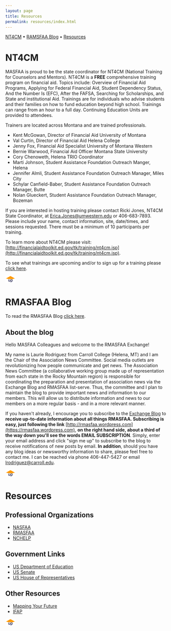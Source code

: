 ```yaml
---
layout: page
title: Resources
permalink: resources/index.html
---
```

[NT4CM](#nt4cma) • [RAMSFAA Blog](#blog) • [Resources](#resourcesa)

<a id="nt4cma"></a>

# NT4CM

MASFAA is proud to be the state coordinator for NT4CM (National Training for Counselors and Mentors). NT4CM is a **FREE** comprehensive training program on financial aid. Topics include: Overview of Financial Aid Programs, Applying for Federal Financial Aid, Student Dependency Status, And the Number Is (EFC), After the FAFSA, Searching for Scholarships, and State and institutional Aid. Trainings are for individuals who advise students and their families on how to fund education beyond high school. Trainings can range from an hour to a full day. Continuing Education Units are provided to attendees.

Trainers are located across Montana and are trained professionals.

*   Kent McGowan, Director of Financial Aid University of Montana
*   Val Curtin, Director of Financial Aid Helena College
*   Jenny Fox, Financial Aid Specialist University of Montana Western
*   Bernie Warwood, Financial Aid Officer Montana State University
*   Cory Chenoweth, Helena TRIO Coordinator
*   Marti Johnson, Student Assistance Foundation Outreach Manger, Helena
*   Jennifer Almli, Student Assistance Foundation Outreach Manager, Miles City
*   Schylar Canfield-Baber, Student Assistance Foundation Outreach Manager, Butte
*   Nolan Glueckert, Student Assistance Foundation Outreach Manager, Bozeman

If you are interested in hosting training please contact Ricki Jones, NT4CM State Coordinator, at [Erica.Jones@umwestern.edu](mailto:Erica.Jones@umwestern.edu) or 406-683-7893\. Please include your name, contact information, site, date/times, and sessions requested. There must be a minimum of 10 participants per training.

To learn more about NT4CM please visit: [http://financialaidtoolkit.ed.gov/tk/training/nt4cm.jsp](http://financialaidtoolkit.ed.gov/tk/training/nt4cm.jsp).

To see what trainings are upcoming and/or to sign up for a training please [click here](http://www.cvent.com/events/2014-national-training-for-counselors-and-mentors-nt4cm-/archived-3d983593a5b148b4b30a9e9475fdb851.aspx).

[![top](/assets/images/up.gif)](#top)

<a id="blog"></a>

# RMASFAA Blog

To read the RMASFAA Blog [click here](https://rmasfaa.wordpress.com).

## About the blog

Hello MASFAA Colleagues and welcome to the RMASFAA Exchange!

My name is Laurie Rodriguez from Carroll College (Helena, MT) and I am the Chair of the Association News Committee. Social media outlets are revolutionizing how people communicate and get news. The Association News Committee (a collaborative working group made up of representation from each state in the Rocky Mountain region) is responsible for coordinating the preparation and presentation of association news via the Exchange Blog and RMASFAA list-serve. Thus, the committee and I plan to maintain the blog to provide important news and information to our members. This will allow us to distribute information and news to our members on a more regular basis - and in a more relevant manner.

If you haven't already, I encourage you to subscribe to the [Exchange Blog](https://rmasfaa.wordpress.com) to **receive up-to-date information about all things RMASFAA. Subscribing is easy, just following the link** [http://rmasfaa.wordpress.com](https://rmasfaa.wordpress.com), **on the right hand side, about a third of the way down you'll see the words EMAIL SUBSCRIPTION**. Simply, enter your email address and click "sign me up" to subscribe to the blog to receive notifications of new posts by email. **In addition**, should you have any blog ideas or newsworthy information to share, please feel free to contact me. I can be reached via phone 406-447-5427 or email [lrodriguez@carroll.edu](mailto:lrodriguez@carroll.edu).

[![top](/assets/images/up.gif)](#top)

<a id="resourcesa"></a>

# Resources

## Professional Organizations

*   [NASFAA](http://www.nasfaa.org/)
*   [RMASFAA](http://www.rmasfaa.org/)
*   [NCHELP](http://www.ncher.us/)

## Government Links

*   [US Department of Education](http://www.ed.gov/)
*   [US Senate](http://www.senate.gov/general/contact_information/senators_cfm.cfm)
*   [US House of Representatives](http://www.house.gov/)

## Other Resources

*   [Mapping Your Future](https://www.mappingyourfuture.org/)
*   [IFAP](http://www.ifap.ed.gov/ifap/index.jsp)

[![top](/assets/images/up.gif)](#top)